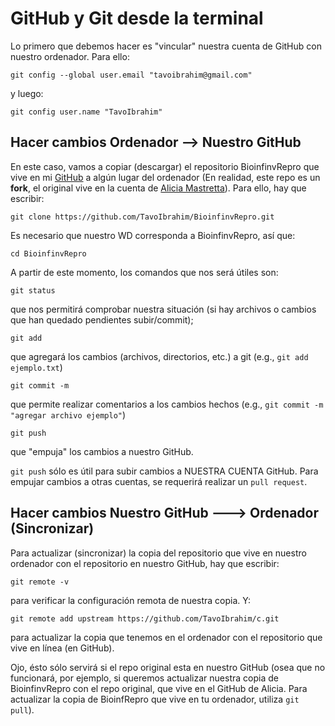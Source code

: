 # GitHub y Git desde la terminal

Lo primero que debemos hacer es "vincular" nuestra cuenta de GitHub con nuestro ordenador. Para ello:

`git config --global user.email "tavoibrahim@gmail.com"`

y luego:

`git config user.name "TavoIbrahim"`

## Hacer cambios Ordenador --> Nuestro GitHub

En este caso, vamos a copiar (descargar) el repositorio BioinfinvRepro que vive en mi [GitHub](https://github.com/TavoIbrahim) a algún lugar del ordenador (En realidad, este repo es un **fork**, el original vive en la cuenta de [Alicia Mastretta](https://github.com/AliciaMstt)). Para ello, hay que escribir:

`git clone https://github.com/TavoIbrahim/BioinfinvRepro.git`

Es necesario que nuestro WD corresponda a BioinfinvRepro, así que:

`cd BioinfinvRepro`

A partir de este momento, los comandos que nos será útiles son: 

`git status`

que nos permitirá comprobar nuestra situación (si hay archivos o cambios que han quedado pendientes subir/commit);

`git add`

que agregará los cambios (archivos, directorios, etc.) a git (e.g., `git add ejemplo.txt`) 

`git commit -m`

que permite realizar comentarios a los cambios hechos (e.g., `git commit -m "agregar archivo ejemplo"`) 

`git push` 

que "empuja" los cambios a nuestro GitHub. 

`git push` sólo es útil para subir cambios a NUESTRA CUENTA GitHub. Para empujar cambios a otras cuentas, se requerirá realizar un `pull request`.

## Hacer cambios Nuestro GitHub ---> Ordenador (Sincronizar)

Para actualizar (sincronizar) la copia del repositorio que vive en nuestro ordenador con el repositorio en nuestro GitHub, hay que escribir:

`git remote -v` 

para verificar la configuración remota de nuestra copia. Y:

`git remote add upstream https://github.com/TavoIbrahim/c.git`

para actualizar la copia que tenemos en el ordenador con el repositorio que vive en línea (en GitHub). 

Ojo, ésto sólo servirá si el repo original esta en nuestro GitHub (osea que no funcionará, por ejemplo, si queremos actualizar nuestra copia de BioinfinvRepro con el repo original, que vive en el GitHub de Alicia. Para actualizar la copia de BioinfRepro que vive en tu ordenador, utiliza `git pull`).
